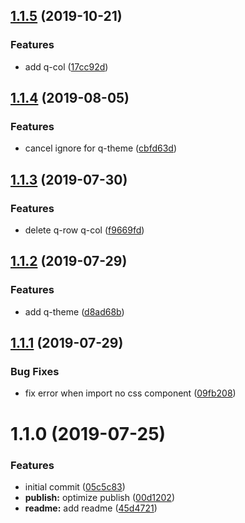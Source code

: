 ## [1.1.5](https://github.com/Qymh/babel-plugin-vueq/compare/v1.1.4...v1.1.5) (2019-10-21)


### Features

* add q-col ([17cc92d](https://github.com/Qymh/babel-plugin-vueq/commit/17cc92d))



## [1.1.4](https://github.com/Qymh/babel-plugin-vueq/compare/v1.1.3...v1.1.4) (2019-08-05)


### Features

* cancel ignore for q-theme ([cbfd63d](https://github.com/Qymh/babel-plugin-vueq/commit/cbfd63d))



## [1.1.3](https://github.com/Qymh/babel-plugin-vueq/compare/v1.1.2...v1.1.3) (2019-07-30)


### Features

* delete q-row q-col ([f9669fd](https://github.com/Qymh/babel-plugin-vueq/commit/f9669fd))



## [1.1.2](https://github.com/Qymh/babel-plugin-vueq/compare/v1.1.1...v1.1.2) (2019-07-29)


### Features

* add q-theme ([d8ad68b](https://github.com/Qymh/babel-plugin-vueq/commit/d8ad68b))



## [1.1.1](https://github.com/Qymh/babel-plugin-vueq/compare/v1.1.0...v1.1.1) (2019-07-29)


### Bug Fixes

* fix error when import no css component ([09fb208](https://github.com/Qymh/babel-plugin-vueq/commit/09fb208))



# 1.1.0 (2019-07-25)


### Features

* initial commit ([05c5c83](https://github.com/Qymh/babel-plugin-vueq/commit/05c5c83))
* **publish:** optimize publish ([00d1202](https://github.com/Qymh/babel-plugin-vueq/commit/00d1202))
* **readme:** add readme ([45d4721](https://github.com/Qymh/babel-plugin-vueq/commit/45d4721))



